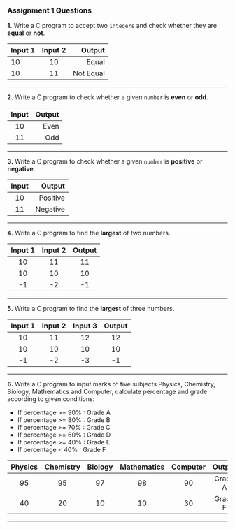 ### Assignment 1 Questions

**1.** Write a C program to accept two `integers` and check whether they are __equal__ or __not__.

| Input 1 | Input 2 | Output    |
| ------- |:-------:| ---------:|
| 10      | 10      |     Equal |
| 10      | 11      | Not Equal |

---

**2.** Write a C program to check whether a given `number` is __even__ or __odd__. 

| Input | Output |
|:-----:| ------:|
| 10    | Even   |
| 11    | Odd    |

---

**3.** Write a C program to check whether a given `number` is __positive__ or __negative__.

| Input | Output   |
|:-----:| --------:|
| 10    | Positive |
| 11    | Negative |

---

**4.** Write a C program to find the __largest__ of two numbers.

| Input 1 | Input 2 | Output |
| :------:|:-------:|:------:|
| 10      | 11      |     11 |
| 10      | 10      |     10 |
| -1      | -2      |     -1 |

---

**5.** Write a C program to find the __largest__ of three numbers.

| Input 1 | Input 2 | Input 3 | Output |
| :------:|:-------:|:-------:|:------:|
| 10      | 11      | 12      |     12 |
| 10      | 10      | 10      |     10 |
| -1      | -2      | -3      |     -1 |

---

**6.** Write a C program to input marks of five subjects Physics, Chemistry, Biology, Mathematics and Computer, calculate percentage and grade according to given conditions:

* If percentage >= 90% : Grade A
* If percentage >= 80% : Grade B
* If percentage >= 70% : Grade C
* If percentage >= 60% : Grade D
* If percentage >= 40% : Grade E
* If percentage <  40% : Grade F

| Physics | Chemistry | Biology | Mathematics | Computer | Output  |
| :------:|:---------:|:-------:|:-----------:|:--------:|:-------:|
| 95      | 95        | 97      |     98      | 90       | Grade A |
| 40      | 20        | 10      |     10      | 30       | Grade F |

---
